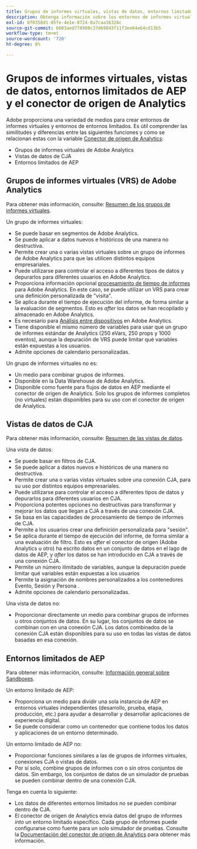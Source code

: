 ```yaml
---
title: Grupos de informes virtuales, vistas de datos, entornos limitados de AEP y el conector de origen de Analytics
description: Obtenga información sobre los entornos de informes virtuales y los entornos de entornos limitados.
exl-id: 8f0358d1-85fe-4e1e-8724-8a7caa16328c
source-git-commit: 6603aed778980c37d69843f11f3ee64e64cd13b5
workflow-type: tm+mt
source-wordcount: '720'
ht-degree: 8%

---
```


# Grupos de informes virtuales, vistas de datos, entornos limitados de AEP y el conector de origen de Analytics

Adobe proporciona una variedad de medios para crear entornos de informes virtuales y entornos de entornos limitados. Es útil comprender las similitudes y diferencias entre las siguientes funciones y cómo se relacionan estas con la variable [Conector de origen de Analytics](https://experienceleague.adobe.com/docs/experience-platform/sources/ui-tutorials/create/adobe-applications/analytics.html?lang=es):

* Grupos de informes virtuales de Adobe Analytics
* Vistas de datos de CJA
* Entornos limitados de AEP

## Grupos de informes virtuales (VRS) de Adobe Analytics

Para obtener más información, consulte: [Resumen de los grupos de informes virtuales](https://experienceleague.adobe.com/docs/analytics/components/virtual-report-suites/vrs-about.html?lang=es).

Un grupo de informes virtuales:

* Se puede basar en segmentos de Adobe Analytics.
* Se puede aplicar a datos nuevos e históricos de una manera no destructiva.
* Permite crear una o varias vistas virtuales sobre un grupo de informes de Adobe Analytics para que las utilicen distintos equipos empresariales.
* Puede utilizarse para controlar el acceso a diferentes tipos de datos y depurarlos para diferentes usuarios en Adobe Analytics.
* Proporciona información opcional [procesamiento de tiempo de informes](https://experienceleague.adobe.com/docs/analytics/components/virtual-report-suites/vrs-report-time-processing.html?lang=en) para Adobe Analytics. En este caso, se puede utilizar un VRS para crear una definición personalizada de &quot;visita&quot;.
* Se aplica durante el tiempo de ejecución del informe, de forma similar a la evaluación de segmentos. Esto es _after_ los datos se han recopilado y almacenado en Adobe Analytics.
* Es necesario para [Análisis entre dispositivos](https://experienceleague.adobe.com/docs/analytics/components/cda/overview.html?lang=es) en Adobe Analytics.
* Tiene disponible el mismo número de variables para usar que un grupo de informes estándar de Analytics (250 eVars, 250 props y 1000 eventos), aunque la depuración de VRS puede limitar qué variables están expuestas a los usuarios.
* Admite opciones de calendario personalizadas.

Un grupo de informes virtuales no es:

* Un medio para combinar grupos de informes.
* Disponible en la Data Warehouse de Adobe Analytics.
* Disponible como fuente para flujos de datos en AEP mediante el conector de origen de Analytics. Solo los grupos de informes completos (no virtuales) están disponibles para su uso con el conector de origen de Analytics.


## Vistas de datos de CJA

Para obtener más información, consulte: [Resumen de las vistas de datos](https://experienceleague.adobe.com/docs/analytics-platform/using/cja-dataviews/data-views.html?lang=es).

Una vista de datos:

* Se puede basar en filtros de CJA.
* Se puede aplicar a datos nuevos e históricos de una manera no destructiva.
* Permite crear una o varias vistas virtuales sobre una conexión CJA, para su uso por distintos equipos empresariales.
* Puede utilizarse para controlar el acceso a diferentes tipos de datos y depurarlos para diferentes usuarios en CJA.
* Proporciona potentes opciones no destructivas para transformar y mejorar los datos que llegan a CJA a través de una conexión CJA.
* Se basa en las capacidades de procesamiento de tiempo de informes de CJA.
* Permite a los usuarios crear una definición personalizada para &quot;sesión&quot;.
* Se aplica durante el tiempo de ejecución del informe, de forma similar a una evaluación de filtro. Esto es _after_ el conector de origen (Adobe Analytics u otro) ha escrito datos en un conjunto de datos en el lago de datos de AEP, y _after_ los datos se han introducido en CJA a través de una conexión CJA.
* Permite un número ilimitado de variables, aunque la depuración puede limitar qué variables están expuestas a los usuarios
* Permite la asignación de nombres personalizados a los contenedores Evento, Sesión y Persona .
* Admite opciones de calendario personalizadas.

Una vista de datos no:

* Proporcionar directamente un medio para combinar grupos de informes u otros conjuntos de datos. En su lugar, los conjuntos de datos se combinan con en una conexión CJA. Los datos combinados de la conexión CJA están disponibles para su uso en todas las vistas de datos basadas en esa conexión.

## Entornos limitados de AEP

Para obtener más información, consulte: [Información general sobre Sandboxes](https://experienceleague.adobe.com/docs/experience-platform/sandbox/home.html?lang=es).

Un entorno limitado de AEP:

* Proporciona un medio para dividir una sola instancia de AEP en entornos virtuales independientes (desarrollo, prueba, etapa, producción, etc.) para ayudar a desarrollar y desarrollar aplicaciones de experiencia digital.
* Se puede considerar como un contenedor que contiene todos los datos y aplicaciones de un entorno determinado.

Un entorno limitado de AEP no:

* Proporcionar funciones similares a las de grupos de informes virtuales, conexiones CJA o vistas de datos.
* Por sí solo, combine grupos de informes con o sin otros conjuntos de datos. Sin embargo, los conjuntos de datos de un simulador de pruebas se pueden combinar dentro de una conexión CJA.

Tenga en cuenta lo siguiente:

* Los datos de diferentes entornos limitados no se pueden combinar dentro de CJA.
* El conector de origen de Analytics envía datos del grupo de informes _into_ un entorno limitado específico. Cada grupo de informes puede configurarse como fuente para un solo simulador de pruebas. Consulte la [Documentación del conector de origen de Analytics](https://experienceleague.adobe.com/docs/experience-platform/sources/ui-tutorials/create/adobe-applications/analytics.html?lang=en) para obtener más información.
